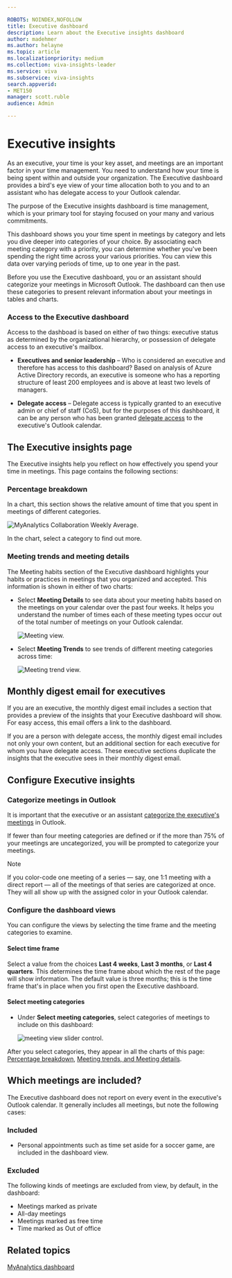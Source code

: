 ```yaml
---

ROBOTS: NOINDEX,NOFOLLOW
title: Executive dashboard
description: Learn about the Executive insights dashboard 
author: madehmer
ms.author: helayne
ms.topic: article
ms.localizationpriority: medium 
ms.collection: viva-insights-leader 
ms.service: viva 
ms.subservice: viva-insights 
search.appverid: 
- MET150 
manager: scott.ruble
audience: Admin

---
```


# Executive insights

As an executive, your time is your key asset, and meetings are an important factor in your time management. You need to understand how your time is being spent within and outside your organization. The Executive dashboard provides a bird's eye view of your time allocation both to you and to an assistant who has delegate access to your Outlook calendar.

The purpose of the Executive insights dashboard is time management, which is your primary tool for staying focused on your many and various commitments. 

This dashboard shows you your time spent in meetings by category and lets you dive deeper into categories of your choice. By associating each meeting category with a priority, you can determine whether you've been spending the right time across your various priorities. You can view this data over varying periods of time, up to one year in the past.

Before you use the Executive dashboard, you or an assistant should categorize your meetings in Microsoft Outlook. The dashboard can then use these categories to present relevant information about your meetings in tables and charts.

### Access to the Executive dashboard

Access to the dashboad is based on either of two things: executive status as determined by the organizational hierarchy, or possession of delegate access to an executive's mailbox. 

* **Executives and senior leadership** &ndash; Who is considered an executive and therefore has access to this dashboard? Based on analysis of Azure Active Directory records, an executive is someone who has a reporting structure of least 200 employees and is above at least two levels of managers.

* **Delegate access** &ndash; Delegate access is typically granted to an executive admin or chief of staff (CoS), but for the purposes of this dashboard, it can be any person who has been granted [delegate access](https://support.microsoft.com/office/allow-someone-else-to-manage-your-mail-and-calendar-41c40c04-3bd1-4d22-963a-28eafec25926) to the executive's Outlook calendar.

## The Executive insights page

The Executive insights help you reflect on how effectively you spend your time in meetings. This page contains the following sections:  

### Percentage breakdown

In a chart, this section shows the relative amount of time that you spent in meetings of different categories.

   ![MyAnalytics Collaboration Weekly Average.](../../Images/mya/use/percentage-breakdown.png)

In the chart, select a category to find out more.     

### Meeting trends and meeting details

The Meeting habits section of the Executive dashboard highlights your habits or practices in meetings that you organized and accepted. This information is shown in either of two charts:

* Select **Meeting Details** to see data about your meeting habits based on the meetings on your calendar over the past four weeks. It helps you understand the number of times each of these meeting types occur out of the total number of meetings on your Outlook calendar.

  ![Meeting view.](../../Images/mya/use/meeting-details-figma.png)

* Select **Meeting Trends** to see trends of different meeting categories across time: 

  ![Meeting trend view.](../../Images/mya/use/meeting-trends-figma.png)

## Monthly digest email for executives

If you are an executive, the monthly digest email includes a section that provides a preview of the insights that your Executive dashboard will show. For easy access, this email offers a link to the dashboard. 

If you are a person with delegate access, the monthly digest email includes not only your own content, but an additional section for each executive for whom you have delegate access. These executive sections duplicate the insights that the executive sees in their monthly digest email.

## Configure Executive insights

### Categorize meetings in Outlook

It is important that the executive or an assistant [categorize the executive's meetings](https://support.microsoft.com/en-us/office/assign-a-color-category-to-a-calendar-appointment-meeting-or-event-750596d9-707d-4412-8c0e-7fdc0fc52527) in Outlook. 

If fewer than four meeting categories are defined or if the more than 75% of your meetings are uncategorized, you will be prompted to categorize your meetings.

> [!Note] 
> If you color-code one meeting of a series &mdash; say, one 1:1 meeting with a direct report &mdash; all of the meetings of that series are categorized at once. They will all show up with the assigned color in your Outlook calendar.

### Configure the dashboard views

You can configure the views by selecting the time frame and the meeting categories to examine. 

#### Select time frame

Select a value from the choices **Last 4 weeks**, **Last 3 months**, or **Last 4 quarters**. This determines the time frame about which the rest of the page will show information. The default value is three months; this is the time frame that's in place when you first open the Executive dashboard.

#### Select meeting categories

 * Under **Select meeting categories**, select categories of meetings to include on this dashboard: 

   ![meeting view slider control.](../../Images/mya/use/select-meeting-categories.png)

After you select categories, they appear in all the charts of this page: [Percentage breakdown](#percentage-breakdown), [Meeting trends, and Meeting details](#meeting-trends-and-meeting-details).

## Which meetings are included?

The Executive dashboard does not report on every event in the executive's Outlook calendar. It generally includes all meetings, but note the following cases: 

### Included 

 * Personal appointments such as time set aside for a soccer game, are included in the dashboard view.

### Excluded 

The following kinds of meetings are excluded from view, by default, in the dashboard:

 * Meetings marked as private 
 * All-day meetings 
 * Meetings marked as free time
 * Time marked as Out of office 
 
## Related topics

[MyAnalytics dashboard](../use/dashboard-2.md)